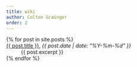 ```yaml
---
title: wiki 
author: Colton Grainger
order: 2
---
```


<dl>
  {% for post in site.posts %}
      <dt>
	<a href="{{ post.url }}">{{ post.title }}</a>, <i>{{ post.date | date: "%Y-%m-%d" }}</i>
      </dt>
      <dd>
	{{ post.excerpt }}
      </dd>
  {% endfor %}
</dl>
